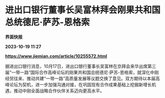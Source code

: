 # 进出口银行董事长吴富林拜会刚果共和国总统德尼·萨苏-恩格索
**界面快报**

**2023-10-19 11:27**

**https://www.jiemian.com/article/10255572.html**

据进出口银行消息，10月17日，进出口银行董事长吴富林在京拜会来华出席第三届“一带一路”国际合作高峰论坛的刚果共和国总统德尼·萨苏-恩格索，就深化中刚经贸往来、推动共建“一带一路”高质量发展等议题交换了意见。双方期待以本届高峰论坛为契机，进一步加强沟通对接，在巩固现有合作成果基础上挖掘新增长机遇，推动中刚全面战略合作伙伴关系迈向更高水平。